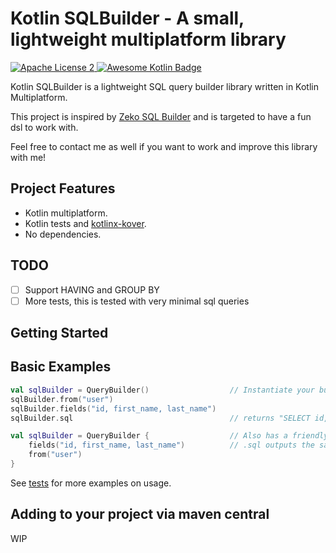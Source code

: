 # Kotlin SQLBuilder - A small, lightweight multiplatform library

<p align="left">
    <a href="LICENSE">
        <img src="https://img.shields.io/badge/license-Apache%202-blue.svg?maxAge=2592000" alt="Apache License 2" />
    </a>
    <a href="https://github.com/KotlinBy/awesome-kotlin">
        <img src="https://kotlin.link/awesome-kotlin.svg" alt="Awesome Kotlin Badge" />
    </a>
</p>

Kotlin SQLBuilder is a lightweight SQL query builder library written in Kotlin Multiplatform.

This project is inspired by [Zeko SQL Builder](https://github.com/darkredz/Zeko-SQL-Builder) and is targeted to have a fun dsl to work with.

Feel free to contact me as well if you want to work and improve this library with me!

## Project Features
- Kotlin multiplatform.
- Kotlin tests and [kotlinx-kover](https://github.com/Kotlin/kotlinx-kover).
- No dependencies.

## TODO
* [ ] Support HAVING and GROUP BY
* [ ] More tests, this is tested with very minimal sql queries

## Getting Started

## Basic Examples
```kotlin
val sqlBuilder = QueryBuilder()                  // Instantiate your builder.
sqlBuilder.from("user")
sqlBuilder.fields("id, first_name, last_name")
sqlBuilder.sql                                   // returns "SELECT id, first_name, last_name from user

val sqlBuilder = QueryBuilder {                  // Also has a friendly, dsl support.
    fields("id, first_name, last_name")          // .sql outputs the same string above
    from("user")
}
```

See [tests]() for more examples on usage.

## Adding to your project via maven central
WIP


